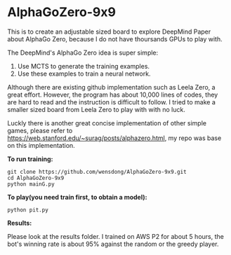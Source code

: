# AlphaGoZero-9x9
This is to create an adjustable sized board to explore DeepMind Paper about AlphaGo Zero, because I do not have thoursands GPUs to play with.

The DeepMind's AlphaGo Zero idea is super simple:

1. Use MCTS to generate the training examples.
2. Use these examples to train a neural network.

Although there are existing github implementation such as Leela Zero, a great effort. However, the program has about 10,000 lines of codes, they are hard to read and the instruction is difficult to follow. I tried to make a smaller sized board from Leela Zero to play with with no luck.

Luckly there is another great concise implementation of other simple games, please refer to https://web.stanford.edu/~surag/posts/alphazero.html,
my repo was base on this implementation.

**To run training:**
```
git clone https://github.com/wensdong/AlphaGoZero-9x9.git
cd AlphaGoZero-9x9
python mainG.py
```
**To play(you need train first, to obtain a model):**
```
python pit.py
```
**Results:**

Please look at the results folder. I trained on AWS P2 for about 5 hours, the bot's winning rate is about 95% against the random or the greedy player.
